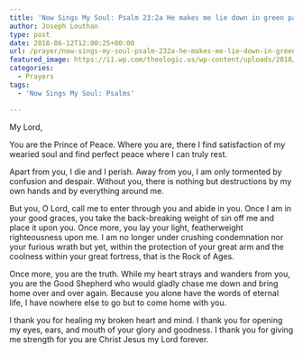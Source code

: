 ```yaml
---
title: 'Now Sings My Soul: Psalm 23:2a He makes me lie down in green pastures'
author: Joseph Louthan
type: post
date: 2018-06-12T12:00:25+00:00
url: /prayer/now-sings-my-soul-psalm-232a-he-makes-me-lie-down-in-green-pastures/
featured_image: https://i1.wp.com/theologic.us/wp-content/uploads/2018/06/new-2017_Bale_Tote_Implement_Photo-update_1_.jpg?resize=825%2C510
categories:
  - Prayers
tags:
  - 'Now Sings My Soul: Psalms'

---
```

  My Lord,

  You are the Prince of Peace. Where you are, there I find satisfaction of my wearied soul and find perfect peace where I can truly rest.

  Apart from you, I die and I perish. Away from you, I am only tormented by confusion and despair. Without you, there is nothing but destructions by my own hands and by everything around me.

  But you, O Lord, call me to enter through you and abide in you. Once I am in your good graces, you take the back-breaking weight of sin off me and place it upon you. Once more, you lay your light, featherweight righteousness upon me. I am no longer under crushing condemnation nor your furious wrath but yet, within the protection of your great arm and the coolness within your great fortress, that is the Rock of Ages.

  Once more, you are the truth. While my heart strays and wanders from you, you are the Good Shepherd who would gladly chase me down and bring home over and over again. Because you alone have the words of eternal life, I have nowhere else to go but to come home with you.

  I thank you for healing my broken heart and mind. I thank you for opening my eyes, ears, and mouth of your glory and goodness. I thank you for giving me strength for you are Christ Jesus my Lord forever.
